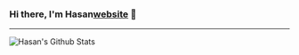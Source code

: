 ### Hi there, I'm Hasan[website] 👋

---

<img align="left" alt="Hasan's Github Stats" src="https://github-readme-stats.vercel.app/api?username=halibegic&show_icons=true&hide_border=true" />

[website]: https://halibegic.info
[twitter]: https://twitter.com/halibegic
[youtube]: https://youtube.com/halibegic
[instagram]: https://instagram.com/halibegic
[linkedin]: https://linkedin.com/in/halibegic
